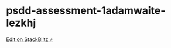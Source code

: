 # psdd-assessment-1adamwaite-lezkhj

[Edit on StackBlitz ⚡️](https://stackblitz.com/edit/psdd-assessment-1adamwaite-lezkhj)
